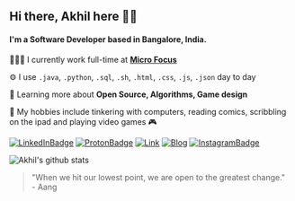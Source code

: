 ## Hi there, Akhil here 👋🏽
#### I'm a Software Developer based in Bangalore, India.
👨🏽‍💻 I currently work full-time at **[Micro Focus](https://www.microfocus.com/en-us/home)**

⚙️ I use `.java`, `.python`, `.sql`, `.sh`, `.html`, `.css`, `.js`, `.json` day to day

🌱 Learning more about **Open Source, Algorithms, Game design**

👾 My hobbies include tinkering with computers, reading comics, scribbling on the ipad and playing video games 🎮

[![LinkedInBadge](https://img.shields.io/badge/-akhilsudh-0e76a8?style=for-the-badge&logo=linkedin&logoColor=white)](https://linkedin.com/in/akhilsudh) [![ProtonBadge](https://img.shields.io/badge/-akhil.sudhakaran@proton.me-8B89CC?style=for-the-badge&logo=protonmail&logoColor=white)](mailto:akhil.sudhakaran@proton.me) [![Link](https://img.shields.io/badge/-akhilsudh.github.io-black?style=for-the-badge)](https://akhilsudh.github.io/) [![Blog](https://img.shields.io/badge/-Just_Another_Geeky_Blog-ffb901?style=for-the-badge&logo=rss&logoColor=black)](https://justanothergeek.hashnode.dev/) [![InstagramBadge](https://img.shields.io/badge/-just__another__otaku____-E4405F?style=for-the-badge&logo=instagram&logoColor=white)](https://instagram.com/just_another_otaku__)

![Akhil's github stats](https://github-readme-stats.vercel.app/api?username=Akhilsudh&count_private=true)

> "When we hit our lowest point, we are open to the greatest change." <br> - Aang
